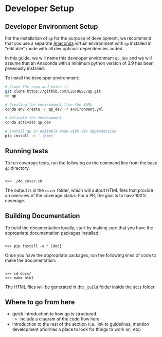 # Developer Setup

## Developer Environment Setup

For the installation of `qp` for the purpose of development, we recommend that you use a separate [Anaconda](https://docs.anaconda.com/anaconda/install/) virtual environment with `qp` installed in "editable" mode with all dev optional dependencies added.

In this guide, we will name this developer environment `qp_dev` and we will assume that an Anaconda with a minimum python version of 3.9 has been previously installed.

To install the developer environment:

```bash
# Clone the repo and enter it
git clone https://github.com/LSSTDESC/qp.git
cd qp

# Creating the environment from the YAML
conda env create -n qp_dev -f environment.yml

# Activate the environment
conda activate qp_dev

# Install qp in editable mode with dev dependencies
pip install -e '.[dev]'
```

## Running tests

To run coverage tests, run the following on the command line from the base `qp` directory.

```{doctest}

>>> ./do_cover.sh

```

The output is in the `cover` folder, which will output HTML files that provide an overview of the coverage status. For a PR, the goal is to have 100% coverage.

## Building Documentation

To build the documentation locally, start by making sure that you have the appropriate documentation packages installed:

```{doctest}

>>> pip install -e '.[doc]'

```

Once you have the appropriate packages, run the following lines of code to make the documentation:

```{doctest}

>>> cd docs/
>>> make html

```

The HTML files will be generated in the `_build` folder inside the `docs` folder.

## Where to go from here

- quick introduction to how qp is structured
  - include a diagram of the code flow here
- introduction to the rest of the section (i.e. link to guidelines, mention development priorities a place to look for things to work on, etc)
